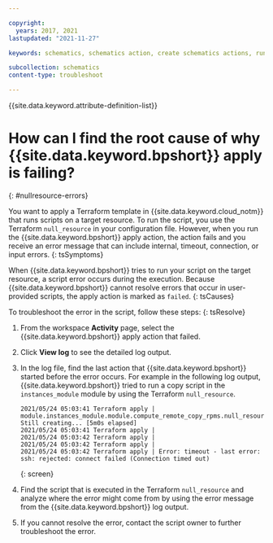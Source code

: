 ```yaml
---

copyright:
  years: 2017, 2021
lastupdated: "2021-11-27"

keywords: schematics, schematics action, create schematics actions, run ansible playbooks, delete schematics action, 

subcollection: schematics
content-type: troubleshoot

---
```


{{site.data.keyword.attribute-definition-list}}


# How can I find the root cause of why {{site.data.keyword.bpshort}} apply is failing?
{: #nullresource-errors}

You want to apply a Terraform template in {{site.data.keyword.cloud_notm}} that runs scripts on a target resource. To run the script, you use the Terraform `null_resource` in your configuration file. However, when you run the {{site.data.keyword.bpshort}} apply action, the action fails and you receive an error message that can include internal, timeout, connection, or input errors. 
{: tsSymptoms}

When {{site.data.keyword.bpshort}} tries to run your script on the target resource, a script error occurs during the execution. Because {{site.data.keyword.bpshort}} cannot resolve errors that occur in user-provided scripts, the apply action is marked as `failed`.
{: tsCauses}

To troubleshoot the error in the script, follow these steps:
{: tsResolve}

1. From the workspace **Activity** page, select the {{site.data.keyword.bpshort}} apply action that failed.
2. Click **View log** to see the detailed log output. 
3. In the log file, find the last action that {{site.data.keyword.bpshort}} started before the error occurs. For example in the following log output, {{site.data.keyword.bpshort}} tried to run a copy script in the `instances_module` module by using the Terraform `null_resource`.
    ```text
    2021/05/24 05:03:41 Terraform apply | module.instances_module.module.compute_remote_copy_rpms.null_resource.remote_copy[0]: Still creating... [5m0s elapsed]
    2021/05/24 05:03:41 Terraform apply | 
    2021/05/24 05:03:42 Terraform apply | 
    2021/05/24 05:03:42 Terraform apply | 
    2021/05/24 05:03:42 Terraform apply | Error: timeout - last error: ssh: rejected: connect failed (Connection timed out)
    ```
    {: screen}

4. Find the script that is executed in the Terraform `null_resource` and analyze where the error might come from by using the error message from the {{site.data.keyword.bpshort}} log output. 
5. If you cannot resolve the error, contact the script owner to further troubleshoot the error. 



